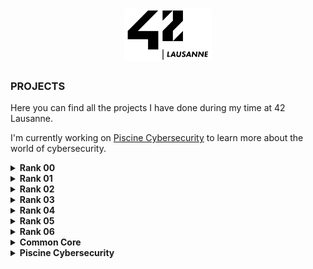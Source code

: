 <h1 align="center">
    <img alt="42Lausanne" title="42Lausanne" src="https://github.com/MarJC5/42/blob/main/42_logo.svg" width="140"> </br>
</h1>

### PROJECTS

Here you can find all the projects I have done during my time at 42 Lausanne.

I'm currently working on [Piscine Cybersecurity](https://github.com/MarJC5/piscine_cybersecurity) to learn more about the world of cybersecurity.

<details>
<summary><strong>Rank 00</strong></summary>

| Name | Language | Topics | Status |
|---|---|---|---|
| [Libft](https://github.com/MarJC5/Libft) | ```C``` | ```Makefile``` ```Library``` ```Function``` | `100/100` |

</details>

<details>

<summary><strong>Rank 01</strong></summary>

| Name | Language | Topics | Status |
|---|---|---|---|
| [get_next_line](https://github.com/MarJC5/get_next_line) | ```C``` | ```Unix``` ```Algorithms & AI``` | `125/100` |
| [ft_printf](https://github.com/MarJC5/ft_printf) | ```C``` | ```Unix``` ```Algorithms & AI``` | `100/100` |
| [Born2beroot](https://github.com/MarJC5/born2beroot) | ```Shell``` |  ```Network``` ```sys admin``` | `125/100` |

</details>

<details>
<summary><strong>Rank 02</strong></summary>

| Name | Language | Topics | Status |
|---|---|---|---|
| [so_long](https://github.com/MarJC5/so_long) | ```C``` | ```Graphics``` ```2D```| `125/100` |
| [minitalk](https://github.com/MarJC5/minitalk) | ```C``` | ```Rigor``` ```Unix signals```| `115/100` |
| [push_swap](https://github.com/MarJC5/push_swap) | ```C``` |  ```Sorting algorithms``` | `84/100`|
| [Exam Rank 02](https://github.com/MarJC5/42-Exam-Rank/tree/main/Rank02) | ```C``` |  ```Exam``` | `100/100` |

</details>

<details>

<summary><strong>Rank 03</strong></summary>

| Name | Language | Topics | Status |
|---|---|---|---|
| [Philosophers](https://github.com/MarJC5/Philosophers) | ```C``` |```Imperative programming```| `100/100` |
| [minishell](https://github.com/MarJC5/minishell) | ```C``` |```Imperative programming```| `97/100` |
| [Exam Rank 03](https://github.com/MarJC5/42-Exam-Rank/tree/main/Rank03) | ```C``` |  ```Exam``` | `100/100` |

</details>

<details>

<summary><strong>Rank 04</strong></summary>

| Name | Language | Topics | Status |
|---|---|---|---|
| [cub3d](https://github.com/MarJC5/cub3d) | ```C``` |  ```Graphics``` | `120/100` |
| [NetPractice](https://github.com/MarJC5/NetPractice) | ```Network``` |  ```System administration``` | `100/100` |
| [CPP_Module](https://github.com/MarJC5/CPP_Module) | ```C++``` |  ```Object-oriented programming``` | `100/100` |
| [Exam Rank 04](https://github.com/MarJC5/42-Exam-Rank/tree/main/Rank04) | ```C``` |  ```Exam``` | `100/100` |

</details>

<details>

<summary><strong>Rank 05</strong></summary>

| Name | Language | Topics | Status |
|---|---|---|---|
| [Inception](https://github.com/MarJC5/Inception) | ```C``` |  ```Graphics``` | `115/100` |
| [webserv](https://github.com/MarJC5/webserv) | ```Network``` |  ```System administration``` ```Unix``` | `100/100` |
| [Exam Rank 05](https://github.com/MarJC5/42-Exam-Rank/tree/main/Rank05) | ```C++``` |  ```Exam``` | `100/100` |

</details>

<details>

<summary><strong>Rank 06</strong></summary>

| Name | Language | Topics | Status |
|---|---|---|---|
| [ft_transcendence](https://github.com/4-04-squad/ft_transcendence) | ```TypeScript``` |  ```Group & interpersonal``` ```Web``` | `98/100` |
| [Exam Rank 06](https://github.com/MarJC5/42-Exam-Rank/tree/main/Rank06) | ```C``` |  ```Exam``` | `100/100` |

</details>

<details>

<summary><strong>Common Core</strong></summary>

| Name | Language | Topics | Status |
|---|---|---|---|

</details>

<details>

<summary><strong>Piscine Cybersecurity</strong></summary>

| Name | Language | Topics | Status |
|---|---|---|---|

</details>
